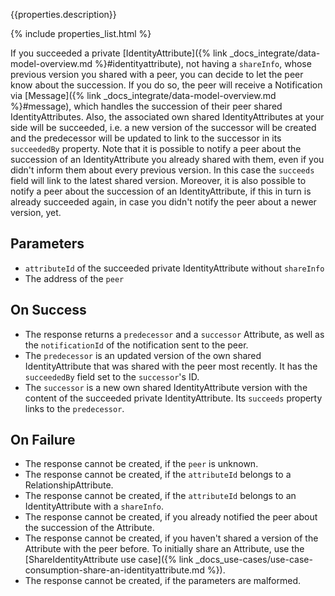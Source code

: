 {{properties.description}}

{% include properties_list.html %}

If you succeeded a private [IdentityAttribute]({% link _docs_integrate/data-model-overview.md %}#identityattribute), not having a `shareInfo`, whose previous version you shared with a peer, you can decide to let the peer know about the succession.
If you do so, the peer will receive a Notification via [Message]({% link _docs_integrate/data-model-overview.md %}#message), which handles the succession of their peer shared IdentityAttributes.
Also, the associated own shared IdentityAttributes at your side will be succeeded, i.e. a new version of the successor will be created and the predecessor will be updated to link to the successor in its `succeededBy` property.
Note that it is possible to notify a peer about the succession of an IdentityAttribute you already shared with them, even if you didn't inform them about every previous version.
In this case the `succeeds` field will link to the latest shared version.
Moreover, it is also possible to notify a peer about the succession of an IdentityAttribute, if this in turn is already succeeded again, in case you didn't notify the peer about a newer version, yet.

## Parameters

- `attributeId` of the succeeded private IdentityAttribute without `shareInfo`
- The address of the `peer`

## On Success

- The response returns a `predecessor` and a `successor` Attribute, as well as the `notificationId` of the notification sent to the peer.
- The `predecessor` is an updated version of the own shared IdentityAttribute that was shared with the peer most recently. It has the `succeededBy` field set to the `successor`'s ID.
- The `successor` is a new own shared IdentityAttribute version with the content of the succeeded private IdentityAttribute. Its `succeeds` property links to the `predecessor`.

## On Failure

- The response cannot be created, if the `peer` is unknown.
- The response cannot be created, if the `attributeId` belongs to a RelationshipAttribute.
- The response cannot be created, if the `attributeId` belongs to an IdentityAttribute with a `shareInfo`.
- The response cannot be created, if you already notified the peer about the succession of the Attribute.
- The response cannot be created, if you haven't shared a version of the Attribute with the peer before. To initially share an Attribute, use the [ShareIdentityAttribute use case]({% link _docs_use-cases/use-case-consumption-share-an-identityattribute.md %}).
- The response cannot be created, if the parameters are malformed.
